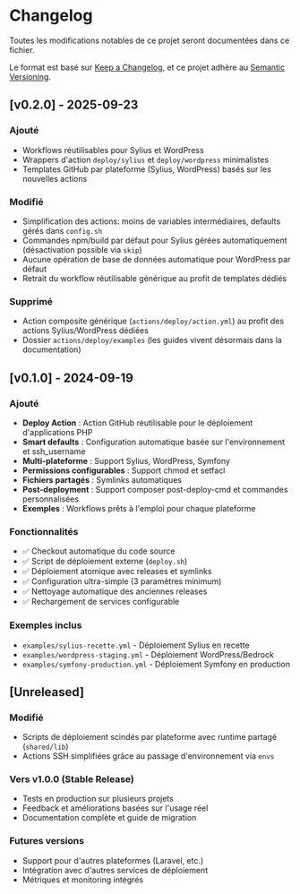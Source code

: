 # Changelog

Toutes les modifications notables de ce projet seront documentées dans ce fichier.

Le format est basé sur [Keep a Changelog](https://keepachangelog.com/fr/1.0.0/),
et ce projet adhère au [Semantic Versioning](https://semver.org/spec/v2.0.0.html).

## [v0.2.0] - 2025-09-23

### Ajouté
- Workflows réutilisables pour Sylius et WordPress
- Wrappers d'action `deploy/sylius` et `deploy/wordpress` minimalistes
- Templates GitHub par plateforme (Sylius, WordPress) basés sur les nouvelles actions

### Modifié
- Simplification des actions: moins de variables intermédiaires, defaults gérés dans `config.sh`
- Commandes npm/build par défaut pour Sylius gérées automatiquement (désactivation possible via `skip`)
- Aucune opération de base de données automatique pour WordPress par défaut
- Retrait du workflow réutilisable générique au profit de templates dédiés

### Supprimé
- Action composite générique (`actions/deploy/action.yml`) au profit des actions Sylius/WordPress dédiées
- Dossier `actions/deploy/examples` (les guides vivent désormais dans la documentation)

## [v0.1.0] - 2024-09-19

### Ajouté
- **Deploy Action** : Action GitHub réutilisable pour le déploiement d'applications PHP
- **Smart defaults** : Configuration automatique basée sur l'environnement et ssh_username
- **Multi-plateforme** : Support Sylius, WordPress, Symfony
- **Permissions configurables** : Support chmod et setfacl
- **Fichiers partagés** : Symlinks automatiques
- **Post-deployment** : Support composer post-deploy-cmd et commandes personnalisées
- **Exemples** : Workflows prêts à l'emploi pour chaque plateforme

### Fonctionnalités
- ✅ Checkout automatique du code source
- ✅ Script de déploiement externe (`deploy.sh`)
- ✅ Déploiement atomique avec releases et symlinks
- ✅ Configuration ultra-simple (3 paramètres minimum)
- ✅ Nettoyage automatique des anciennes releases
- ✅ Rechargement de services configurable

### Exemples inclus
- `examples/sylius-recette.yml` - Déploiement Sylius en recette
- `examples/wordpress-staging.yml` - Déploiement WordPress/Bedrock
- `examples/symfony-production.yml` - Déploiement Symfony en production

## [Unreleased]

### Modifié
- Scripts de déploiement scindés par plateforme avec runtime partagé (`shared/lib`)
- Actions SSH simplifiées grâce au passage d'environnement via `envs`

### Vers v1.0.0 (Stable Release)
- Tests en production sur plusieurs projets
- Feedback et améliorations basées sur l'usage réel
- Documentation complète et guide de migration

### Futures versions
- Support pour d'autres plateformes (Laravel, etc.)
- Intégration avec d'autres services de déploiement
- Métriques et monitoring intégrés
